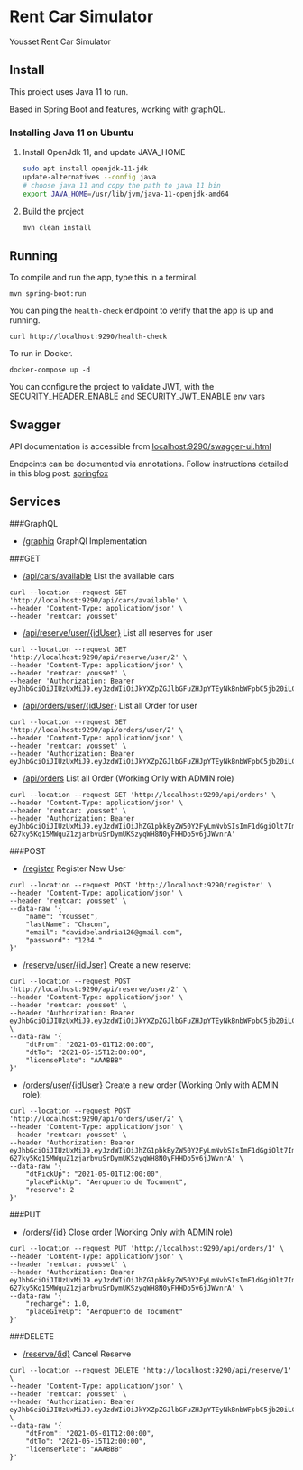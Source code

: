 # Rent Car Simulator

Yousset Rent Car Simulator

## Install

This project uses Java 11 to run. 

Based in Spring Boot and features, working with graphQL.

### Installing Java 11 on Ubuntu

1. Install OpenJdk 11, and update JAVA_HOME  
    ```bash
    sudo apt install openjdk-11-jdk
    update-alternatives --config java
    # choose java 11 and copy the path to java 11 bin
    export JAVA_HOME=/usr/lib/jvm/java-11-openjdk-amd64
    ```
    
2. Build the project

    ```bash
    mvn clean install
    ```
    
## Running

To compile and run the app, type this in a terminal. 

    mvn spring-boot:run 

You can ping the `health-check` endpoint to verify that the app is up and running.

    curl http://localhost:9290/health-check
    
To run in Docker. 

    docker-compose up -d
    
You can configure the project to validate JWT, with the SECURITY_HEADER_ENABLE and SECURITY_JWT_ENABLE env vars


## Swagger

API documentation is accessible from [localhost:9290/swagger-ui.html](http://localhost:9290/swagger-ui.html)

Endpoints can be documented via annotations. Follow instructions detailed in this blog post: [springfox](https://springfox.github.io/springfox/docs/current/)

## Services

###GraphQL
- [/graphiq](http://localhost:9290/graphiq) GraphQl Implementation

###GET
- [/api/cars/available](http://localhost:9290/api/cars/available) List the available cars
```
curl --location --request GET 'http://localhost:9290/api/cars/available' \
--header 'Content-Type: application/json' \
--header 'rentcar: yousset'
```
- [/api/reserve/user/{idUser}](http://localhost:9290/reserve/user/{idUser}) List all reserves for user
```
curl --location --request GET 'http://localhost:9290/api/reserve/user/2' \
--header 'Content-Type: application/json' \
--header 'rentcar: yousset' \
--header 'Authorization: Bearer eyJhbGciOiJIUzUxMiJ9.eyJzdWIiOiJkYXZpZGJlbGFuZHJpYTEyNkBnbWFpbC5jb20iLCJhdXRoIjpbeyJhdXRob3JpdHkiOiJVU0VSIn1dLCJpYXQiOjE2MTU5NTUyNDYsImV4cCI6MTYxNjA0MTY0Nn0.Jmr5ImuTtcdzH1EuBQb06ndt9MrTutTxPEHzKCRmEvFZ6JFxEQOazDJnDCSCEqIR_pTNJSumYGuQEBv6AqydjQ'
```
- [/api/orders/user/{idUser}](http://localhost:9290/orders/user/{idUser}) List all Order for user
```
curl --location --request GET 'http://localhost:9290/api/orders/user/2' \
--header 'Content-Type: application/json' \
--header 'rentcar: yousset' \
--header 'Authorization: Bearer eyJhbGciOiJIUzUxMiJ9.eyJzdWIiOiJkYXZpZGJlbGFuZHJpYTEyNkBnbWFpbC5jb20iLCJhdXRoIjpbeyJhdXRob3JpdHkiOiJVU0VSIn1dLCJpYXQiOjE2MTU5NTUyNDYsImV4cCI6MTYxNjA0MTY0Nn0.Jmr5ImuTtcdzH1EuBQb06ndt9MrTutTxPEHzKCRmEvFZ6JFxEQOazDJnDCSCEqIR_pTNJSumYGuQEBv6AqydjQ'
```

- [/api/orders](http://localhost:9290/orders) List all Order (Working Only with ADMIN role)
```
curl --location --request GET 'http://localhost:9290/api/orders' \
--header 'Content-Type: application/json' \
--header 'rentcar: yousset' \
--header 'Authorization: Bearer eyJhbGciOiJIUzUxMiJ9.eyJzdWIiOiJhZG1pbkByZW50Y2FyLmNvbSIsImF1dGgiOlt7ImF1dGhvcml0eSI6IkFETUlOIn1dLCJpYXQiOjE2MTU5NTUzMTYsImV4cCI6MTYxNjA0MTcxNn0.IPvfCQ5P9zdbfjEywEKBrCBDYFxp6d-627ky5Kq15MWquZ1zjarbvuSrDymUKSzyqWH8N0yFHHDo5v6jJWvnrA'
```

###POST
- [/register](http://localhost:9290/register) Register New User
```
curl --location --request POST 'http://localhost:9290/register' \
--header 'Content-Type: application/json' \
--header 'rentcar: yousset' \
--data-raw '{
    "name": "Yousset",
    "lastName": "Chacon",
    "email": "davidbelandria126@gmail.com",
    "password": "1234."
}'
```

- [/reserve/user/{idUser}](http://localhost:9290/reserve/user/{idUser}) Create a new reserve:
```
curl --location --request POST 'http://localhost:9290/api/reserve/user/2' \
--header 'Content-Type: application/json' \
--header 'rentcar: yousset' \
--header 'Authorization: Bearer eyJhbGciOiJIUzUxMiJ9.eyJzdWIiOiJkYXZpZGJlbGFuZHJpYTEyNkBnbWFpbC5jb20iLCJhdXRoIjpbeyJhdXRob3JpdHkiOiJVU0VSIn1dLCJpYXQiOjE2MTU5NTUyNDYsImV4cCI6MTYxNjA0MTY0Nn0.Jmr5ImuTtcdzH1EuBQb06ndt9MrTutTxPEHzKCRmEvFZ6JFxEQOazDJnDCSCEqIR_pTNJSumYGuQEBv6AqydjQ' \
--data-raw '{
    "dtFrom": "2021-05-01T12:00:00",
    "dtTo": "2021-05-15T12:00:00",
    "licensePlate": "AAABBB"
}'
```

- [/orders/user/{idUser}](http://localhost:9290//orders/user/{idUser}) Create a new order (Working Only with ADMIN role):
```
curl --location --request POST 'http://localhost:9290/api/orders/user/2' \
--header 'Content-Type: application/json' \
--header 'rentcar: yousset' \
--header 'Authorization: Bearer eyJhbGciOiJIUzUxMiJ9.eyJzdWIiOiJhZG1pbkByZW50Y2FyLmNvbSIsImF1dGgiOlt7ImF1dGhvcml0eSI6IkFETUlOIn1dLCJpYXQiOjE2MTU5NTUzMTYsImV4cCI6MTYxNjA0MTcxNn0.IPvfCQ5P9zdbfjEywEKBrCBDYFxp6d-627ky5Kq15MWquZ1zjarbvuSrDymUKSzyqWH8N0yFHHDo5v6jJWvnrA' \
--data-raw '{
    "dtPickUp": "2021-05-01T12:00:00",
    "placePickUp": "Aeropuerto de Tocument",
    "reserve": 2
}'
```

###PUT
- [/orders/{id}](http://localhost:9290/orders/{id}) Close order (Working Only with ADMIN role)
```
curl --location --request PUT 'http://localhost:9290/api/orders/1' \
--header 'Content-Type: application/json' \
--header 'rentcar: yousset' \
--header 'Authorization: Bearer eyJhbGciOiJIUzUxMiJ9.eyJzdWIiOiJhZG1pbkByZW50Y2FyLmNvbSIsImF1dGgiOlt7ImF1dGhvcml0eSI6IkFETUlOIn1dLCJpYXQiOjE2MTU5NTUzMTYsImV4cCI6MTYxNjA0MTcxNn0.IPvfCQ5P9zdbfjEywEKBrCBDYFxp6d-627ky5Kq15MWquZ1zjarbvuSrDymUKSzyqWH8N0yFHHDo5v6jJWvnrA' \
--data-raw '{
    "recharge": 1.0,
    "placeGiveUp": "Aeropuerto de Tocument"
}'
```

###DELETE
- [/reserve/{id}](http://localhost:9290/reserve/{id}) Cancel Reserve 
```
curl --location --request DELETE 'http://localhost:9290/api/reserve/1' \
--header 'Content-Type: application/json' \
--header 'rentcar: yousset' \
--header 'Authorization: Bearer eyJhbGciOiJIUzUxMiJ9.eyJzdWIiOiJkYXZpZGJlbGFuZHJpYTEyNkBnbWFpbC5jb20iLCJhdXRoIjpbeyJhdXRob3JpdHkiOiJVU0VSIn1dLCJpYXQiOjE2MTU5NTUyNDYsImV4cCI6MTYxNjA0MTY0Nn0.Jmr5ImuTtcdzH1EuBQb06ndt9MrTutTxPEHzKCRmEvFZ6JFxEQOazDJnDCSCEqIR_pTNJSumYGuQEBv6AqydjQ' \
--data-raw '{
    "dtFrom": "2021-05-01T12:00:00",
    "dtTo": "2021-05-15T12:00:00",
    "licensePlate": "AAABBB"
}'
```